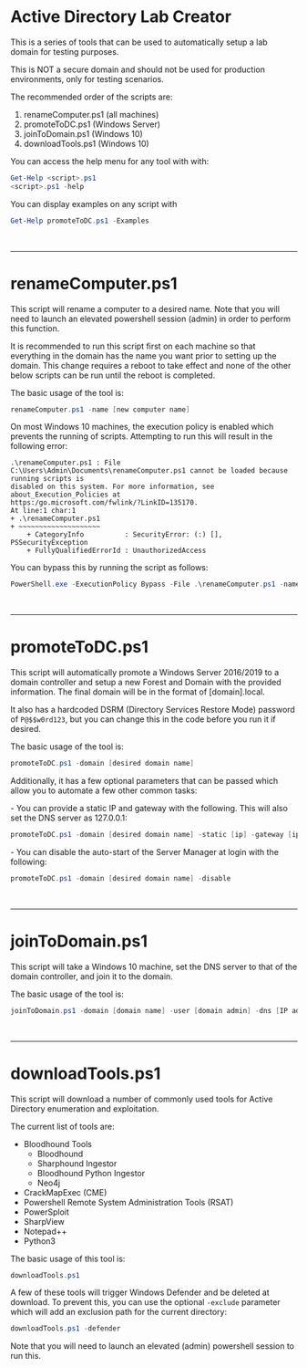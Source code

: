 # Active Directory Lab Creator
This is a series of tools that can be used to automatically setup a lab domain for testing purposes. 

This is NOT a secure domain and should not be used for production environments, only for testing scenarios.

The recommended order of the scripts are:
1. renameComputer.ps1 (all machines)
2. promoteToDC.ps1 (Windows Server)
3. joinToDomain.ps1 (Windows 10)
4. downloadTools.ps1 (Windows 10)

You can access the help menu for any tool with with:
```powershell
Get-Help <script>.ps1
<script>.ps1 -help
```

You can display examples on any script with
```powershell
Get-Help promoteToDC.ps1 -Examples
```

<br>

-----
# renameComputer.ps1
This script will rename a computer to a desired name. Note that you will need to launch an elevated powershell session (admin) in order to perform this function.

It is recommended to run this script first on each machine so that everything in the domain has the name you want prior to setting up the domain. This change requires a reboot to take effect and none of the other below scripts can be run until the reboot is completed.

The basic usage of the tool is:
```powershell
renameComputer.ps1 -name [new computer name]
```

On most Windows 10 machines, the execution policy is enabled which prevents the running of scripts. Attempting to run this will result in the following error:
```
.\renameComputer.ps1 : File C:\Users\Admin\Documents\renameComputer.ps1 cannot be loaded because running scripts is
disabled on this system. For more information, see about_Execution_Policies at
https:/go.microsoft.com/fwlink/?LinkID=135170.
At line:1 char:1
+ .\renameComputer.ps1
+ ~~~~~~~~~~~~~~~~~~~~
    + CategoryInfo          : SecurityError: (:) [], PSSecurityException
    + FullyQualifiedErrorId : UnauthorizedAccess
```

You can bypass this by running the script as follows:
```powershell
PowerShell.exe -ExecutionPolicy Bypass -File .\renameComputer.ps1 -name [new computer name]
```
<br>

-----
# promoteToDC.ps1
This script will automatically promote a Windows Server 2016/2019 to a domain controller and setup a new Forest and Domain with the provided information. The final domain will be in the format of [domain].local. 

It also has a hardcoded DSRM (Directory Services Restore Mode) password of ``P@$$w0rd123``, but you can change this in the code before you run it if desired.

The basic usage of the tool is:
```powershell
promoteToDC.ps1 -domain [desired domain name]
``` 

Additionally, it has a few optional parameters that can be passed which allow you to automate a few other common tasks:

\- You can provide a static IP and gateway with the following. This will also set the DNS server as 127.0.0.1:
```powershell
promoteToDC.ps1 -domain [desired domain name] -static [ip] -gateway [ip]
```

\- You can disable the auto-start of the Server Manager at login with the following:
```powershell
promoteToDC.ps1 -domain [desired domain name] -disable
```
<br>

-----
# joinToDomain.ps1
This script will take a Windows 10 machine, set the DNS server to that of the domain controller, and join it to the domain.

The basic usage of the tool is:
```powershell
joinToDomain.ps1 -domain [domain name] -user [domain admin] -dns [IP address of the domain controller]
```
<br>

-----
# downloadTools.ps1
This script will download a number of commonly used tools for Active Directory enumeration and exploitation.

The current list of tools are:
- Bloodhound Tools
    - Bloodhound
    - Sharphound Ingestor
    - Bloodhound Python Ingestor
    - Neo4j
- CrackMapExec (CME)
- Powershell Remote System Administration Tools (RSAT)
- PowerSploit
- SharpView
- Notepad++
- Python3

The basic usage of this tool is:
```powershell
downloadTools.ps1
```

A few of these tools will trigger Windows Defender and be deleted at download. To prevent this, you can use the optional ``-exclude`` parameter which will add an exclusion path for the current directory:
```powershell
downloadTools.ps1 -defender
```

Note that you will need to launch an elevated (admin) powershell session to run this.